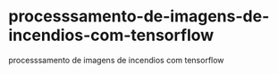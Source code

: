# processsamento-de-imagens-de-incendios-com-tensorflow
processsamento de imagens de incendios com tensorflow
